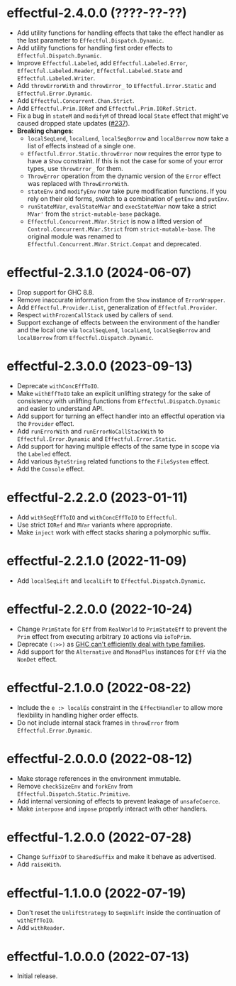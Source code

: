 # effectful-2.4.0.0 (????-??-??)
* Add utility functions for handling effects that take the effect handler as the
  last parameter to `Effectful.Dispatch.Dynamic`.
* Add utility functions for handling first order effects to
  `Effectful.Dispatch.Dynamic`.
* Improve `Effectful.Labeled`, add `Effectful.Labeled.Error`,
  `Effectful.Labeled.Reader`, `Effectful.Labeled.State` and
  `Effectful.Labeled.Writer`.
* Add `throwErrorWith` and `throwError_` to `Effectful.Error.Static` and
  `Effectful.Error.Dynamic`.
* Add `Effectful.Concurrent.Chan.Strict`.
* Add `Effectful.Prim.IORef` and `Effectful.Prim.IORef.Strict`.
* Fix a bug in `stateM` and `modifyM` of thread local `State` effect that
  might've caused dropped state updates
  ([#237](https://github.com/haskell-effectful/effectful/issues/237)).
* **Breaking changes**:
  - `localSeqLend`, `localLend`, `localSeqBorrow` and `localBorrow` now take a
    list of effects instead of a single one.
  - `Effectful.Error.Static.throwError` now requires the error type to have a
    `Show` constraint. If this is not the case for some of your error types, use
    `throwError_` for them.
  - `ThrowError` operation from the dynamic version of the `Error` effect was
    replaced with `ThrowErrorWith`.
  - `stateEnv` and `modifyEnv` now take pure modification functions. If you rely
    on their old forms, switch to a combination of `getEnv` and `putEnv`.
  - `runStateMVar`, `evalStateMVar` and `execStateMVar` now take a strict
    `MVar'` from the `strict-mutable-base` package.
  - `Effectful.Concurrent.MVar.Strict` is now a lifted version of
    `Control.Concurrent.MVar.Strict` from `strict-mutable-base`. The original
    module was renamed to `Effectful.Concurrent.MVar.Strict.Compat` and
    deprecated.

# effectful-2.3.1.0 (2024-06-07)
* Drop support for GHC 8.8.
* Remove inaccurate information from the `Show` instance of `ErrorWrapper`.
* Add `Effectful.Provider.List`, generalization of `Effectful.Provider`.
* Respect `withFrozenCallStack` used by callers of `send`.
* Support exchange of effects between the environment of the handler and the
  local one via `localSeqLend`, `localLend`, `localSeqBorrow` and `localBorrow`
  from `Effectful.Dispatch.Dynamic`.

# effectful-2.3.0.0 (2023-09-13)
* Deprecate `withConcEffToIO`.
* Make `withEffToIO` take an explicit unlifting strategy for the sake of
  consistency with unlifting functions from `Effectful.Dispatch.Dynamic` and
  easier to understand API.
* Add support for turning an effect handler into an effectful operation via the
  `Provider` effect.
* Add `runErrorWith` and `runErrorNoCallStackWith` to `Effectful.Error.Dynamic`
  and `Effectful.Error.Static`.
* Add support for having multiple effects of the same type in scope via the
  `Labeled` effect.
* Add various `ByteString` related functions to the `FileSystem` effect.
* Add the `Console` effect.

# effectful-2.2.2.0 (2023-01-11)
* Add `withSeqEffToIO` and `withConcEffToIO` to `Effectful`.
* Use strict `IORef` and `MVar` variants where appropriate.
* Make `inject` work with effect stacks sharing a polymorphic suffix.

# effectful-2.2.1.0 (2022-11-09)
* Add `localSeqLift` and `localLift` to `Effectful.Dispatch.Dynamic`.

# effectful-2.2.0.0 (2022-10-24)
* Change `PrimState` for `Eff` from `RealWorld` to `PrimStateEff` to prevent the
  `Prim` effect from executing arbitrary `IO` actions via `ioToPrim`.
* Deprecate `(:>>)` as [GHC can't efficiently deal with type
  families](https://github.com/haskell-effectful/effectful/issues/52#issuecomment-1269155485).
* Add support for the `Alternative` and `MonadPlus` instances for `Eff` via the
  `NonDet` effect.

# effectful-2.1.0.0 (2022-08-22)
* Include the `e :> localEs` constraint in the `EffectHandler` to allow more
  flexibility in handling higher order effects.
* Do not include internal stack frames in `throwError` from
  `Effectful.Error.Dynamic`.

# effectful-2.0.0.0 (2022-08-12)
* Make storage references in the environment immutable.
* Remove `checkSizeEnv` and `forkEnv` from
  `Effectful.Dispatch.Static.Primitive`.
* Add internal versioning of effects to prevent leakage of `unsafeCoerce`.
* Make `interpose` and `impose` properly interact with other handlers.

# effectful-1.2.0.0 (2022-07-28)
* Change `SuffixOf` to `SharedSuffix` and make it behave as advertised.
* Add `raiseWith`.

# effectful-1.1.0.0 (2022-07-19)
* Don't reset the `UnliftStrategy` to `SeqUnlift` inside the continuation of
  `withEffToIO`.
* Add `withReader`.

# effectful-1.0.0.0 (2022-07-13)
* Initial release.

